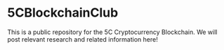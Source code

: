 # 5CBlockchainClub
This is a public repository for the 5C Cryptocurrency Blockchain. We will post relevant research and related information here! 
